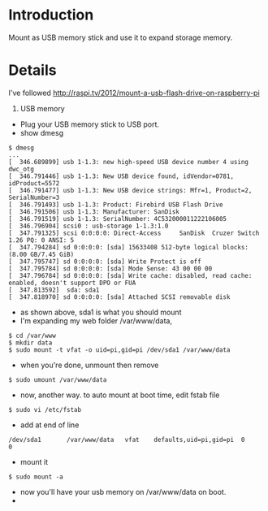 # Introduction #

Mount as USB memory stick and use it to expand storage memory.


# Details #

I've followed http://raspi.tv/2012/mount-a-usb-flash-drive-on-raspberry-pi

1. USB memory

  * Plug your USB memory stick to USB port.
  * show dmesg
```
$ dmesg
...
[  346.689899] usb 1-1.3: new high-speed USB device number 4 using dwc_otg
[  346.791446] usb 1-1.3: New USB device found, idVendor=0781, idProduct=5572
[  346.791477] usb 1-1.3: New USB device strings: Mfr=1, Product=2, SerialNumber=3
[  346.791493] usb 1-1.3: Product: Firebird USB Flash Drive
[  346.791506] usb 1-1.3: Manufacturer: SanDisk
[  346.791519] usb 1-1.3: SerialNumber: 4C532000011222106005
[  346.796904] scsi0 : usb-storage 1-1.3:1.0
[  347.791325] scsi 0:0:0:0: Direct-Access     SanDisk  Cruzer Switch    1.26 PQ: 0 ANSI: 5
[  347.794284] sd 0:0:0:0: [sda] 15633408 512-byte logical blocks: (8.00 GB/7.45 GiB)
[  347.795747] sd 0:0:0:0: [sda] Write Protect is off
[  347.795784] sd 0:0:0:0: [sda] Mode Sense: 43 00 00 00
[  347.796784] sd 0:0:0:0: [sda] Write cache: disabled, read cache: enabled, doesn't support DPO or FUA
[  347.813592]  sda: sda1
[  347.818970] sd 0:0:0:0: [sda] Attached SCSI removable disk
```
  * as shown above, sda1 is what you should mount
  * I'm expanding my web folder /var/www/data,
```
$ cd /var/www
$ mkdir data
$ sudo mount -t vfat -o uid=pi,gid=pi /dev/sda1 /var/www/data
```
  * when you're done, unmount then remove
```
$ sudo umount /var/www/data
```
  * now, another way. to auto mount at boot time, edit fstab file
```
$ sudo vi /etc/fstab
```
  * add at end of line
```
/dev/sda1       /var/www/data   vfat    defaults,uid=pi,gid=pi  0       0
```
  * mount it
```
$ sudo mount -a
```
  * now you'll have your usb memory on /var/www/data on boot.
  * 